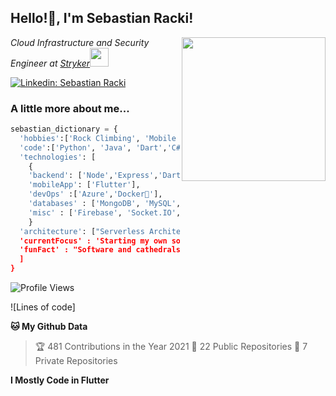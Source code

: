 <h2>Hello!🏻, I'm Sebastian Racki!</h2>
<img align='right' src="https://media.giphy.com/media/M9gbBd9nbDrOTu1Mqx/giphy.gif" width="230">
<p><em>Cloud Infrastructure and Security Engineer at <a href="https://www.stryker.com">Stryker</a><img src="https://media.giphy.com/media/WUlplcMpOCEmTGBtBW/giphy.gif" width="30"> 
</em></p>

[![Linkedin: Sebastian Racki](https://img.shields.io/badge/-anmol-blue?style=flat-square&logo=Linkedin&logoColor=white&link=https://www.linkedin.com/in/anmol-p-singh/)](https://www.linkedin.com/in/sebastianracki/)

### A little more about me...  

```python
sebastian_dictionary = {
  'hobbies':['Rock Climbing', 'Mobile Dev', 'League of Legends'],
  'code':['Python', 'Java', 'Dart','C#'],
  'technologies': [
    {
    'backend': ['Node','Express','Dart','Python'],
    'mobileApp': ['Flutter'],
    'devOps' :['Azure','Docker🐳'],
    'databases' : ['MongoDB', 'MySQL','sqlite'],
    'misc' : ['Firebase', 'Socket.IO', 'pandas', 'https']
    }
  'architecture': ["Serverless Architecture', 'Multi-Page applications'],
  'currentFocus' : 'Starting my own social media app developed in Flutter',
  'funFact' : "Software and cathedrals are much the same — first we build them, then we pray."
  ]
}
```

![Profile Views](http://img.shields.io/badge/Profile%20Views-1029-blue)

![Lines of code]

**🐱 My Github Data** 
> 🏆 481 Contributions in the Year 2021
> 📜 22 Public Repositories 
> 🔑 7 Private Repositories  


**I Mostly Code in Flutter** 
